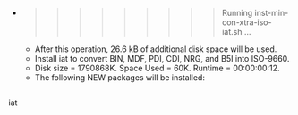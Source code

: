 * >>>>>>>>> Running inst-min-con-xtra-iso-iat.sh ...
  * After this operation, 26.6 kB of additional disk space will be used.
  * Install iat to convert BIN, MDF, PDI, CDI, NRG, and B5I into ISO-9660.
  * Disk size = 1790868K. Space Used = 60K. Runtime = 00:00:00:12.
  * The following NEW packages will be installed:
  ```bash
iat
  ```
